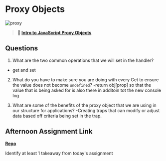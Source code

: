 # Proxy Objects

![proxy](https://bcw.blob.core.windows.net/public/img/journals/5120113092091727)

> **📖 [Intro to JavaScript Proxy Objects](https://codeworksacademy.com/fs-student-guide/resources/wk3/03-Proxies)**

## Questions

1. What are the two common operations that we will set in the handler?
- get and set

2. What do you have to make sure you are doing with every Get to ensure the value does not become `undefined`?
-return obj[prop] so that the value that is being asked for is also there in additoin tot the new console log

3. What are some of the benefits of the proxy object that we are using in our structure for applications?
-Creating traps that can modify or adjust data based off criteria being set in the trap. 

## Afternoon Assignment Link

**[Repo](https://github.com/Randyhall91/fall22-gregslist)**

Identify at least 1 takeaway from today's assignment
